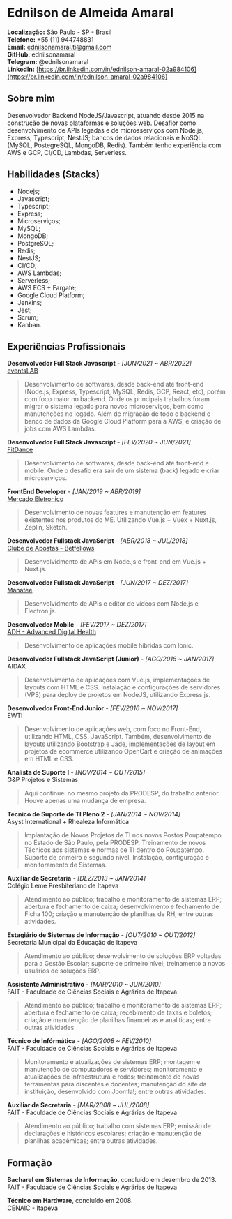 # Ednilson de Almeida Amaral


**Localização:** São Paulo - SP - Brasil  
**Telefone:** +55 (11) 944748831  
**Email:** [ednilsonamaral.ti@gmail.com](mailto:ednilsonamaral.ti@gmail.com)  
**GitHub:** ednilsonamaral  
**Telegram:** @ednilsonamaral  
**LinkedIn:** [https://br.linkedin.com/in/ednilson-amaral-02a984106](https://br.linkedin.com/in/ednilson-amaral-02a984106)  


## Sobre mim  

Desenvolvedor Backend NodeJS/Javascript, atuando desde 2015 na construção de novas plataformas e soluções web. Desafior como desenvolvimento de APIs legadas e de microsserviços com Node.js, Express, Typescript, NestJS; bancos de dados relacionais e NoSQL (MySQL, PostegreSQL, MongoDB, Redis). Também tenho experiência com AWS e GCP, CI/CD, Lambdas, Serverless.


## Habilidades (Stacks)  

- Nodejs; 
- Javascript;  
- Typescript;  
- Express;  
- Microserviços;  
- MySQL;  
- MongoDB;  
- PostgreSQL;  
- Redis;  
- NestJS;  
- CI/CD;  
- AWS Lambdas;  
- Serverless;  
- AWS ECS + Fargate;  
- Google Cloud Platform;  
- Jenkins;  
- Jest;
- Scrum;  
- Kanban.


## Experiências Profissionais

**Desenvolvedor Full Stack Javascript** - *[JUN/2021 ~ ABR/2022]*  
[eventsLAB](https://eventslab.com.br/)
> Desenvolvimento de softwares, desde back-end até front-end (Node.js, Express, Typescript, MySQL, Redis, GCP, React, etc), porém com foco maior no backend. Onde os principais trabalhos foram migrar o sistema legado para novos microserviços, bem como manutenções no legado. Além de migração de todo o backend e banco de dados da Google Cloud Platform para a AWS, e criação de jobs com AWS Lambdas.


**Desenvolvedor Full Stack Javascript** - *[FEV/2020 ~ JUN/2021]*  
[FitDance](https://www.fitdance.com/)
> Desenvolvimento de softwares, desde back-end até front-end e mobile. Onde o desafio era sair de um sistema (back) legado e criar microserviços.


**FrontEnd Developer** - *[JAN/2019 ~ ABR/2019]*  
[Mercado Eletronico](me.com.br)
> Desenvolvimento de novas features e manutenção em features existentes nos produtos do ME. Utilizando Vue.js + Vuex + Nuxt.js, Zeplin, Sketch.


**Desenvolvedor Fullstack JavaScript** - *[ABR/2018 ~ JUL/2018]*  
[Clube de Apostas - Betfellows](https://www.betfellows.com/)
> Desenvolvidmento de APIs em Node.js e front-end em Vue.js + Nuxt.js.


**Desenvolvedor Fullstack JavaScript** - *[JUN/2017 ~ DEZ/2017]*  
[Manatee](https://www.manatee.art.br/)
> Desenvolvidmento de APIs e editor de vídeos com Node.js e Electron.js.


**Desenvolvedor Mobile** - *[FEV/2017 ~ DEZ/2017]*  
[ADH - Advanced Digital Health](https://www.advanced-dh.com/)
> Desenvolvimento de aplicações mobile híbridas com Ionic.


**Desenvolvedor Fullstack JavaScript (Junior)** - *[AGO/2016 ~ JAN/2017]*  
AIDAX
> Desenvolvimento de aplicações com Vue.js, implementações de layouts com HTML e CSS. Instalação e configurações de servidores (VPS) para deploy de projetos em NodeJS, utilizando Express.js.


**Desenvolvedor Front-End Junior** - *[FEV/2016 ~ NOV/2017]*  
EWTI  
> Desenvolvimento de aplicações web, com foco no Front-End, utilizando HTML, CSS, JavaScript. Também, desenvolvimento de layouts utilizando Bootstrap e Jade, implementações de layout em projetos de ecommerce utilizando OpenCart e criação de animações em HTML e CSS.


**Analista de Suporte I** - *[NOV/2014 ~ OUT/2015]*  
G&P Projetos e Sistemas  
> Aqui continuei no mesmo projeto da PRODESP, do trabalho anterior. Houve apenas uma mudança de empresa.


**Técnico de Suporte de TI Pleno 2** - *[JAN/2014 ~ NOV/2014]*  
Asyst International + Rhealeza Informática  
> Implantação de Novos Projetos de TI nos novos Postos Poupatempo no Estado de São Paulo, pela PRODESP. Treinamento de novos Técnicos aos sistemas e normas de TI dentro do Poupatempo. Suporte de primeiro e segundo nível. Instalação, configuração e monitoramento de Sistemas.


**Auxiliar de Secretaria** - *[DEZ/2013 ~ JAN/2014]*  
Colégio Leme Presbiteriano de Itapeva  
> Atendimento ao público; trabalho e monitoramento de sistemas ERP; abertura e fechamento de caixa; desenvolvimento e fechamento de Ficha 100; criação e manutenção de planilhas de RH; entre outras atividades.


**Estagiário de Sistemas de Informação** - *[OUT/2010 ~ OUT/2012]*  
Secretaria Municipal da Educação de Itapeva  
> Atendimento ao público; desenvolvimento de soluções ERP voltadas para a Gestão Escolar; suporte de primeiro nível; treinamento a novos usuários de soluções ERP.


**Assistente Administrativo** - *[MAR/2010 ~ JUN/2010]*  
FAIT - Faculdade de Ciências Sociais e Agrárias de Itapeva  
> Atendimento ao público; trabalho e monitoramento de sistemas ERP; abertura e fechamento de caixa; recebimento de taxas e boletos; criação e manutenção de planilhas financeiras e analiticas; entre outras atividades.


**Técnico de Infórmática** - *[AGO/2008 ~ FEV/2010]*  
FAIT - Faculdade de Ciências Sociais e Agrárias de Itapeva  
> Monitoramento e atualizações de sistemas ERP; montagem e manutenção de computadores e servidores; monitoramento e atualizações de infraestrutura e redes; treinamento de novas ferramentas para discentes e docentes; manutenção do site da instituição, desenvolvido com Joomla!; entre outras atividades.


**Auxiliar de Secretaria** - *[MAR/2008 ~ JUL/2008]*  
FAIT - Faculdade de Ciências Sociais e Agrárias de Itapeva  
> Atendimento ao público; trabalho com sistemas ERP; emissão de declarações e históricos escolares; criação e manutenção de planilhas acadêmicas; entre outras atividades.


## Formação  

**Bacharel em Sistemas de Informação**, concluído em dezembro de 2013.  
FAIT - Faculdade de Ciências Sociais e Agrárias de Itapeva


**Técnico em Hardware**, concluído em 2008.  
CENAIC - Itapeva